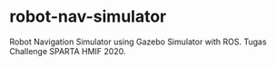 # robot-nav-simulator
Robot Navigation Simulator using Gazebo Simulator with ROS. Tugas Challenge SPARTA HMIF 2020.
